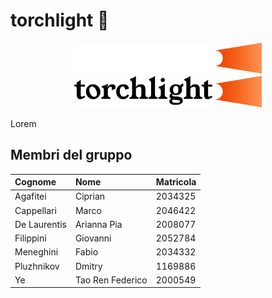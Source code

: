 # torchlight 🔦

<p align="center">
  <img width="300" src="torchlight_dark.png#gh-dark-mode-only">
  <img width="300" src="torchlight_light.png#gh-light-mode-only">
</p>

Lorem

## Membri del gruppo

  | Cognome      | Nome             | Matricola |
  | :----------- | :--------------  | :-------- |
  | Agafitei     | Ciprian          | 2034325   |
  | Cappellari   | Marco            | 2046422   |
  | De Laurentis | Arianna Pia      | 2008077   |
  | Filippini    | Giovanni         | 2052784   |
  | Meneghini    | Fabio            | 2034332   |
  | Pluzhnikov   | Dmitry           | 1169886   |
  | Ye           | Tao Ren Federico | 2000549   |

<!--

**Here are some ideas to get you started:**

🙋‍♀️ A short introduction - what is your organization all about?
🌈 Contribution guidelines - how can the community get involved?
👩‍💻 Useful resources - where can the community find your docs? Is there anything else the community should know?
🍿 Fun facts - what does your team eat for breakfast?
🧙 Remember, you can do mighty things with the power of [Markdown](https://docs.github.com/github/writing-on-github/getting-started-with-writing-and-formatting-on-github/basic-writing-and-formatting-syntax)
-->
